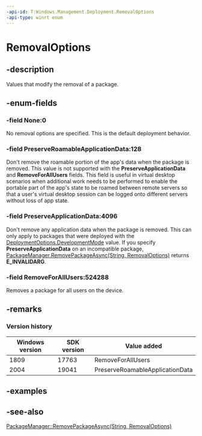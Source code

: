 ```yaml
---
-api-id: T:Windows.Management.Deployment.RemovalOptions
-api-type: winrt enum
---
```


<!-- Enumeration syntax
public enum Windows.Management.Deployment.RemovalOptions : uint
-->

# RemovalOptions

## -description
Values that modify the removal of a package.

## -enum-fields
### -field None:0
No removal options are specified. This is the default deployment behavior.

### -field PreserveRoamableApplicationData:128
Don't remove the roamable portion of the app's data when the package is removed. This value is not supported with the **PreserveApplicationData** and **RemoveForAllUsers** fields. This field is useful in virtual desktop scenarios when additional work needs to be performed to enable the portable part of the app's state to be roamed between remote servers so that a user's virtual desktop session can be logged onto different servers without loss of app state.  

### -field PreserveApplicationData:4096
Don't remove any application data when the package is removed. This can only apply to packages that were deployed with the [DeploymentOptions.DevelopmentMode](deploymentoptions.md) value. If you specify **PreserveApplicationData** on an incompatible package, [PackageManager.RemovePackageAsync(String, RemovalOptions)](packagemanager_removepackageasync_1331217245.md) returns **E_INVALIDARG**.

### -field RemoveForAllUsers:524288
Removes a package for all users on the device.

## -remarks

### Version history

| Windows version | SDK version | Value added |
| -- | -- | -- |
| 1809 | 17763 | RemoveForAllUsers |
| 2004 | 19041 | PreserveRoamableApplicationData |

## -examples

## -see-also
[PackageManager::RemovePackageAsync(String, RemovalOptions)](packagemanager_removepackageasync_1331217245.md)
